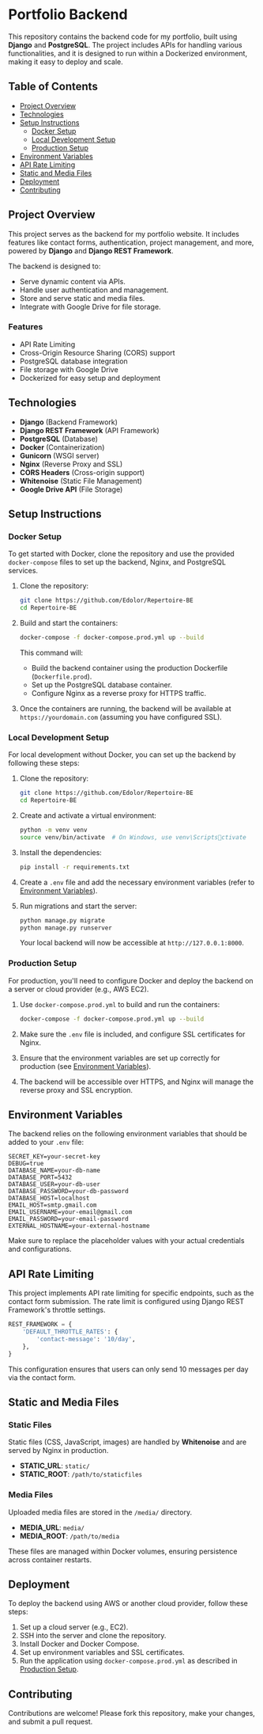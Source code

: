 
# Portfolio Backend

This repository contains the backend code for my portfolio, built using **Django** and **PostgreSQL**. The project includes APIs for handling various functionalities, and it is designed to run within a Dockerized environment, making it easy to deploy and scale.

## Table of Contents
- [Project Overview](#project-overview)
- [Technologies](#technologies)
- [Setup Instructions](#setup-instructions)
  - [Docker Setup](#docker-setup)
  - [Local Development Setup](#local-development-setup)
  - [Production Setup](#production-setup)
- [Environment Variables](#environment-variables)
- [API Rate Limiting](#api-rate-limiting)
- [Static and Media Files](#static-and-media-files)
- [Deployment](#deployment)
- [Contributing](#contributing)

## Project Overview

This project serves as the backend for my portfolio website. It includes features like contact forms, authentication, project management, and more, powered by **Django** and **Django REST Framework**.

The backend is designed to:
- Serve dynamic content via APIs.
- Handle user authentication and management.
- Store and serve static and media files.
- Integrate with Google Drive for file storage.

### Features
- API Rate Limiting
- Cross-Origin Resource Sharing (CORS) support
- PostgreSQL database integration
- File storage with Google Drive
- Dockerized for easy setup and deployment

## Technologies
- **Django** (Backend Framework)
- **Django REST Framework** (API Framework)
- **PostgreSQL** (Database)
- **Docker** (Containerization)
- **Gunicorn** (WSGI server)
- **Nginx** (Reverse Proxy and SSL)
- **CORS Headers** (Cross-origin support)
- **Whitenoise** (Static File Management)
- **Google Drive API** (File Storage)

## Setup Instructions

### Docker Setup
To get started with Docker, clone the repository and use the provided `docker-compose` files to set up the backend, Nginx, and PostgreSQL services.

1. Clone the repository:

   ```bash
   git clone https://github.com/Edolor/Repertoire-BE
   cd Repertoire-BE
   ```

2. Build and start the containers:

   ```bash
   docker-compose -f docker-compose.prod.yml up --build
   ```

   This command will:
   - Build the backend container using the production Dockerfile (`Dockerfile.prod`).
   - Set up the PostgreSQL database container.
   - Configure Nginx as a reverse proxy for HTTPS traffic.

3. Once the containers are running, the backend will be available at `https://yourdomain.com` (assuming you have configured SSL).

### Local Development Setup
For local development without Docker, you can set up the backend by following these steps:

1. Clone the repository:

   ```bash
   git clone https://github.com/Edolor/Repertoire-BE
   cd Repertoire-BE
   ```

2. Create and activate a virtual environment:

   ```bash
   python -m venv venv
   source venv/bin/activate  # On Windows, use venv\Scriptsctivate
   ```

3. Install the dependencies:

   ```bash
   pip install -r requirements.txt
   ```

4. Create a `.env` file and add the necessary environment variables (refer to [Environment Variables](#environment-variables)).

5. Run migrations and start the server:

   ```bash
   python manage.py migrate
   python manage.py runserver
   ```

   Your local backend will now be accessible at `http://127.0.0.1:8000`.

### Production Setup
For production, you'll need to configure Docker and deploy the backend on a server or cloud provider (e.g., AWS EC2).

1. Use `docker-compose.prod.yml` to build and run the containers:

   ```bash
   docker-compose -f docker-compose.prod.yml up --build
   ```

2. Make sure the `.env` file is included, and configure SSL certificates for Nginx.

3. Ensure that the environment variables are set up correctly for production (see [Environment Variables](#environment-variables)).

4. The backend will be accessible over HTTPS, and Nginx will manage the reverse proxy and SSL encryption.

## Environment Variables

The backend relies on the following environment variables that should be added to your `.env` file:

```env
SECRET_KEY=your-secret-key
DEBUG=true
DATABASE_NAME=your-db-name
DATABASE_PORT=5432
DATABASE_USER=your-db-user
DATABASE_PASSWORD=your-db-password
DATABASE_HOST=localhost
EMAIL_HOST=smtp.gmail.com
EMAIL_USERNAME=your-email@gmail.com
EMAIL_PASSWORD=your-email-password
EXTERNAL_HOSTNAME=your-external-hostname
```

Make sure to replace the placeholder values with your actual credentials and configurations.

## API Rate Limiting

This project implements API rate limiting for specific endpoints, such as the contact form submission. The rate limit is configured using Django REST Framework's throttle settings.

```python
REST_FRAMEWORK = {
    'DEFAULT_THROTTLE_RATES': {
        'contact-message': '10/day',
    },
}
```

This configuration ensures that users can only send 10 messages per day via the contact form.

## Static and Media Files

### Static Files

Static files (CSS, JavaScript, images) are handled by **Whitenoise** and are served by Nginx in production.

- **STATIC_URL**: `static/`
- **STATIC_ROOT**: `/path/to/staticfiles`

### Media Files

Uploaded media files are stored in the `/media/` directory.

- **MEDIA_URL**: `media/`
- **MEDIA_ROOT**: `/path/to/media`

These files are managed within Docker volumes, ensuring persistence across container restarts.

## Deployment

To deploy the backend using AWS or another cloud provider, follow these steps:

1. Set up a cloud server (e.g., EC2).
2. SSH into the server and clone the repository.
3. Install Docker and Docker Compose.
4. Set up environment variables and SSL certificates.
5. Run the application using `docker-compose.prod.yml` as described in [Production Setup](#production-setup).

## Contributing

Contributions are welcome! Please fork this repository, make your changes, and submit a pull request.